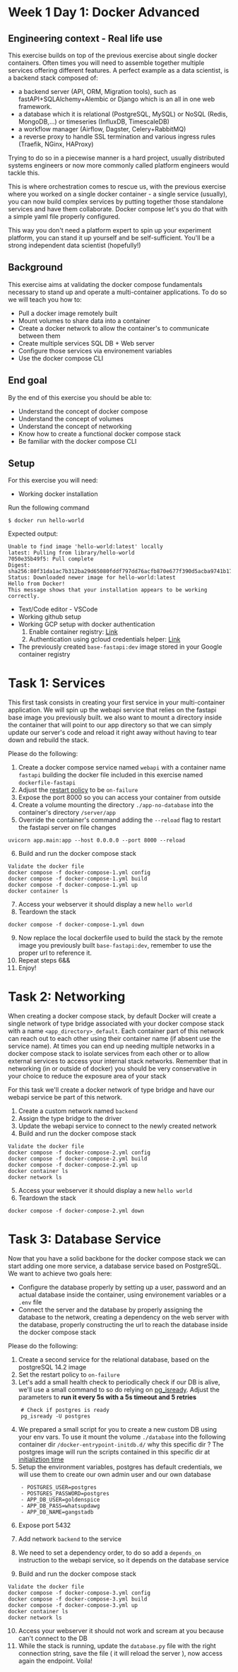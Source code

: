 # Week 1 Day 1: Docker Advanced


## Engineering context - Real life use
This exercise builds on top of the previous exercise about single docker containers. Often times you will need to assemble together multiple services offering different features.
A perfect example as a data scientist, is a backend stack composed of:
- a backend server (API, ORM, Migration tools), such as fastAPI+SQLAlchemy+Alembic or Django which is an all in one web framework.
- a database which it is relational (PostgreSQL, MySQL) or NoSQL (Redis, MongoDB,...) or timeseries (InfluxDB, TimescaleDB)
- a workflow manager (Airflow, Dagster, Celery+RabbitMQ)
- a reverse proxy to handle SSL termination and various ingress rules (Traefik, NGinx, HAProxy)

Trying to do so in a piecewise manner is a hard project, usually distributed systems engineers or now more commonly called platform engineers would tackle this.

This is where orchestration comes to rescue us, with the previous exercise where you worked on a single docker container - a single service (usually), you can now build complex services by putting together those standalone services and have them collaborate.
Docker compose let's you do that with a simple yaml file properly configured.

This way you don't need a platform expert to spin up your experiment platform, you can stand it up yourself and be self-sufficient. You'll be a strong independent data scientist (hopefully!)

## Background
This exercise aims at validating the docker compose fundamentals necessary to stand up and operate a multi-container applications.
To do so we will teach you how to:
- Pull a docker image remotely built
- Mount volumes to share data into a container
- Create a docker network to allow the container's to communicate between them 
- Create multiple services SQL DB + Web server
- Configure those services via environement variables
- Use the docker compose CLI

## End goal

By the end of this exercise you should be able to:

- Understand the concept of docker compose
- Understand the concept of volumes
- Understand the concept of networking
- Know how to create a functional docker compose stack
- Be familiar with the docker compose CLI


## Setup

For this exercise you will need:

- Working docker installation

Run the following command
```
$ docker run hello-world 
```

Expected output:

```
Unable to find image 'hello-world:latest' locally
latest: Pulling from library/hello-world
7050e35b49f5: Pull complete
Digest: sha256:80f31da1ac7b312ba29d65080fddf797dd76acfb870e677f390d5acba9741b17
Status: Downloaded newer image for hello-world:latest
Hello from Docker!
This message shows that your installation appears to be working correctly.
```
- Text/Code editor - VSCode
- Working github setup
- Working GCP setup with docker authentication
    1. Enable container registry: [Link](https://cloud.google.com/container-registry/docs/enable-service)
    2. Authentication using gcloud credentials helper: [Link](https://cloud.google.com/container-registry/docs/advanced-authentication#gcloud-helper)
- The previously created `base-fastapi:dev` image stored in your Google container registry


# Task 1: Services
This first task consists in creating your first service in your multi-container application. We will spin up the webapi service that relies on the fastapi base image you previously built.
we also want to mount a directory inside the container that will point to our app directory so that we can simply update our server's code and reload it right away without having to tear down and rebuild the stack.

Please do the following:
1. Create a docker compose service named `webapi` with a container name `fastapi` building the docker file included in this exercise named `dockerfile-fastapi`
2. Adjust the [restart policy](https://docs.docker.com/config/containers/start-containers-automatically/) to be `on-failure`
3. Expose the port 8000 so you can access your container from outside 
4. Create a volume mounting the directory `./app-no-database` into the container's directory `/server/app`
5. Override the container's command adding the `--reload` flag to restart the fastapi server on file changes 
```
uvicorn app.main:app --host 0.0.0.0 --port 8000 --reload
```
6. Build and run the docker compose stack
```
Validate the docker file
docker compose -f docker-compose-1.yml config
docker compose -f docker-compose-1.yml build
docker compose -f docker-compose-1.yml up
docker container ls
```
7. Access your webserver it should display a new `hello world`
8. Teardown the stack 
```
docker compose -f docker-compose-1.yml down
```
9. Now replace the local dockerfile used to build the stack by the remote image you previously built `base-fastapi:dev`, remember to use the proper url to reference it.
10. Repeat steps 6&&
11. Enjoy!



# Task 2: Networking
When creating a docker compose stack, by default Docker will create a single network of type bridge associated with your docker compose stack with a name `<app_directory>_default`. Each container part of this network can reach out to each other using their container name (if absent use the service name).
At times you can end up needing multiple networks in a docker compose stack to isolate services from each other or to allow external services to access your internal stack networks.
Remember that in networking (in or outside of docker) you should be very conservative in your choice to reduce the exposure area of your stack

For this task we'll create a docker network of type bridge and have our webapi service be part of this network.

1. Create a custom network named `backend`
2. Assign the type bridge to the driver
3. Update the webapi service to connect to the newly created network
4. Build and run the docker compose stack
```
Validate the docker file
docker compose -f docker-compose-2.yml config
docker compose -f docker-compose-2.yml build
docker compose -f docker-compose-2.yml up
docker container ls
docker network ls
```
5. Access your webserver it should display a new `hello world`
6. Teardown the stack 
```
docker compose -f docker-compose-2.yml down
```

# Task 3: Database Service
Now that you have a solid backbone for the docker compose stack we can start adding one more service, a database service based on PostgreSQL. 
We want to achieve two goals here:
- Configure the database properly by setting up a user, password and an actual database inside the container, using environement variables or a `.env` file
- Connect the server and the database by properly assigning the database to the network, creating a dependency on the web server with the database, properly constructing the url to reach the database inside the docker compose stack

Please do the following:
1. Create a second service for the relational database, based on the postgreSQL 14.2 image
2. Set the restart policy to `on-failure` 
3. Let's add a small health check to periodically check if our DB is alive, we'll use a small command to so do relying on [pg_isready](https://www.postgresql.org/docs/current/app-pg-isready.html). Adjust the parameters to **run it every 5s with a 5s timeout and 5 retries**
```
    # Check if postgres is ready
    pg_isready -U postgres
```
4. We prepared a small script for you to create a new custom DB using your env vars. To use it mount the volume `./database` into the following container dir `/docker-entrypoint-initdb.d/` why this specific dir ? The postgres image will run the scripts contained in this specific dir at [initializtion time](https://hub.docker.com/_/postgres)
5. Setup the environment variables, postgres has default credentials, we will use them to create our own admin user and our own database
```
    - POSTGRES_USER=postgres
    - POSTGRES_PASSWORD=postgres
    - APP_DB_USER=goldenspice
    - APP_DB_PASS=whatsupdawg
    - APP_DB_NAME=gangstadb
```
6. Expose port 5432
7. Add network `backend` to the service
8. We need to set a dependency order, to do so add a `depends_on` instruction to the webapi service, so it depends on the database service

9. Build and run the docker compose stack
```
Validate the docker file
docker compose -f docker-compose-3.yml config
docker compose -f docker-compose-3.yml build
docker compose -f docker-compose-3.yml up
docker container ls
docker network ls
```
10. Access your webserver it should not work and scream at you because can't connect to the DB
11. While the stack is running, update the `database.py` file with the right connection string, save the file ( it will reload the server ), now access again the endpoint. Voila!